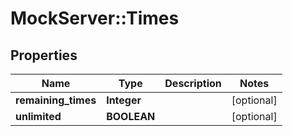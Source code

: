 # MockServer::Times

## Properties
Name | Type | Description | Notes
------------ | ------------- | ------------- | -------------
**remaining_times** | **Integer** |  | [optional] 
**unlimited** | **BOOLEAN** |  | [optional] 


